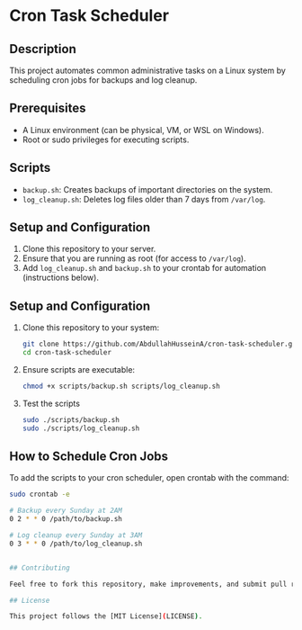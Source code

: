 # Cron Task Scheduler

## Description
This project automates common administrative tasks on a Linux system by scheduling cron jobs for backups and log cleanup.

## Prerequisites
- A Linux environment (can be physical, VM, or WSL on Windows).
- Root or sudo privileges for executing scripts.

## Scripts
- `backup.sh`: Creates backups of important directories on the system.
- `log_cleanup.sh`: Deletes log files older than 7 days from `/var/log`.

## Setup and Configuration

1. Clone this repository to your server.
2. Ensure that you are running as root (for access to `/var/log`).
3. Add `log_cleanup.sh` and `backup.sh` to your crontab for automation (instructions below).

## Setup and Configuration

1. Clone this repository to your system:
   ```bash
   git clone https://github.com/AbdullahHusseinA/cron-task-scheduler.git
   cd cron-task-scheduler

2. Ensure scripts are executable:
    ```bash
    chmod +x scripts/backup.sh scripts/log_cleanup.sh

3. Test the scripts
    ```bash
    sudo ./scripts/backup.sh
    sudo ./scripts/log_cleanup.sh

## How to Schedule Cron Jobs

To add the scripts to your cron scheduler, open crontab with the command:
```bash
sudo crontab -e

# Backup every Sunday at 2AM
0 2 * * 0 /path/to/backup.sh

# Log cleanup every Sunday at 3AM
0 3 * * 0 /path/to/log_cleanup.sh


## Contributing

Feel free to fork this repository, make improvements, and submit pull requests. Contributions are always welcome.

## License

This project follows the [MIT License](LICENSE).



